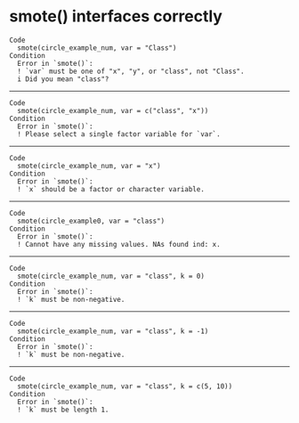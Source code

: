 # smote() interfaces correctly

    Code
      smote(circle_example_num, var = "Class")
    Condition
      Error in `smote()`:
      ! `var` must be one of "x", "y", or "class", not "Class".
      i Did you mean "class"?

---

    Code
      smote(circle_example_num, var = c("class", "x"))
    Condition
      Error in `smote()`:
      ! Please select a single factor variable for `var`.

---

    Code
      smote(circle_example_num, var = "x")
    Condition
      Error in `smote()`:
      ! `x` should be a factor or character variable.

---

    Code
      smote(circle_example0, var = "class")
    Condition
      Error in `smote()`:
      ! Cannot have any missing values. NAs found ind: x.

---

    Code
      smote(circle_example_num, var = "class", k = 0)
    Condition
      Error in `smote()`:
      ! `k` must be non-negative.

---

    Code
      smote(circle_example_num, var = "class", k = -1)
    Condition
      Error in `smote()`:
      ! `k` must be non-negative.

---

    Code
      smote(circle_example_num, var = "class", k = c(5, 10))
    Condition
      Error in `smote()`:
      ! `k` must be length 1.

